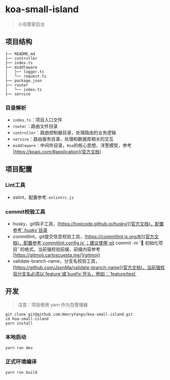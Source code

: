 # koa-small-island

> 小岛管家后台

## 项目结构

```
├── README.md
├── controller
├── index.ts
├── middleware
│   ├── logger.ts
│   └── request.ts
├── package.json
├── router
│   └── index.ts
├── service
```

### 目录解析

- `index.ts`：项目入口文件
- `router`：路由文件目录
- `controller`：路由控制器目录，处理路由的业务逻辑
- `service`：路由服务目录，处理和数据库相关的交互
- `middleware`：中间件目录，`Koa`的核心思想，洋葱模型，参考[https://koajs.com/#application](官方文档)


## 项目配置

### Lint工具

- eslint，配置参考`.eslintrc.js`

### commit校验工具

- husky，git钩子工具，[https://typicode.github.io/husky/](官方文档)，配置参考`.husky`目录
- commitlint，git提交信息校验工具，[https://commitlint.js.org/#/](官方文档)，配置参考`commitlint.config.js`；建议使用`git commit -m ':tada: 初始化项目'`的格式，当前强校验前缀，前缀内容参考[https://gitmoji.carloscuesta.me/](gitmoji)
- validate-branch-name，分支名校验工具，[https://github.com/JsonMa/validate-branch-name](官方文档)，当前强校验分支名必须以`feature`或`bugfix`开头，例如：`feature/test`

## 开发

> 注意：项目使用 yarn 作为包管理器

```
git clone git@github.com:HenryYangs/koa-small-island.git
cd koa-small-island
yarn install
```

### 本地启动

```
yarn run dev
```

### 正式环境编译

```
yarn run build
```
